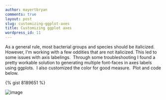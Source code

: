 ```yaml
---
author: mayertbryan
comments: true
layout: post
slug: customizing-ggplot-axes
title: Customizing ggplot axes
wordpress_id: 11
---
```


As a general rule, most bacterial groups and species should be italicized. However, I'm working with a few oddities that are not italicized. This led to some issues with axis labelings.  Through some troubleshooting I found a pretty workable solution to generating multiple font-faces in axes labels using ggplots.  I also customized the color for good measure.  Plot and code below.

{% gist 8189651 %}

![image](https://31.media.tumblr.com/7e5f4533e05ddef0ea51dd0adc5e92bf/tumblr_inline_myn6yyDnUM1qec066.png)







